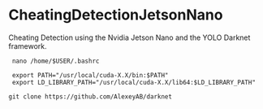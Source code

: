 # CheatingDetectionJetsonNano
Cheating Detection using the Nvidia Jetson Nano and the YOLO Darknet framework.


```Shell
 nano /home/$USER/.bashrc
```

```Vim
 export PATH="/usr/local/cuda-X.X/bin:$PATH"
 export LD_LIBRARY_PATH="/usr/local/cuda-X.X/lib64:$LD_LIBRARY_PATH"
```

```Shell
git clone https://github.com/AlexeyAB/darknet
```

```Makefile

```


